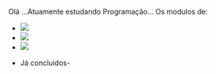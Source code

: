 Olá ...Atuamente estudando Programação...
Os modulos de:

- <img src="https://img.shields.io/badge/HTML-e34c26?style=flat&logo=html5&logoColor=white"/>
- <img src="https://img.shields.io/badge/CSS-563d7c?&style=flat&logo=css3&logoColor=white"/>
- <img src="https://img.shields.io/badge/GitHub-181717?style=flat&logo=github&logoColor=white"/>

- Já concluidos-

